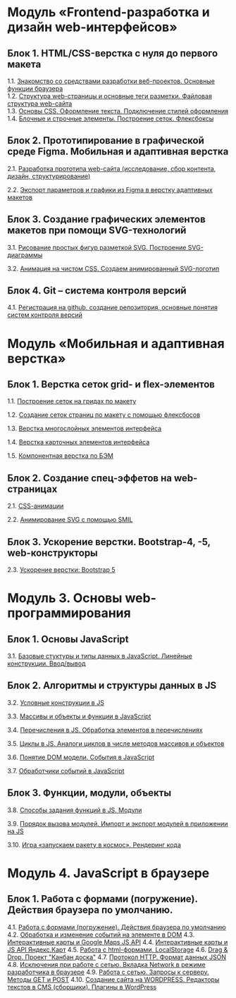 # Модуль «Frontend-разработка и дизайн web-интерфейсов»

## Блок 1. HTML/CSS-верстка с нуля до первого макета
1.1. [Знакомство со средствами разработки веб-проектов. Основные функции браузера](editors/)  
1.2. [Структура web-страницы и основные теги разметки. Файловая структура web-сайта](tags/)  
1.3. [Основы CSS. Оформление текста. Подключение стилей оформления](selectors/)  
1.4. [Блочные и строчные элементы. Построение сеток. Флексбоксы](flexbox/)  

## Блок 2. Прототипирование в графической среде Figma. Мобильная и адаптивная верстка
2.1. [Разработка прототипа web-сайта (исследование, сбор контента, дизайн, структурирование)](mudboardfigma/)

2.2. [Экспорт параметров и графики из Figma в верстку адаптивных макетов](project/)

## Блок 3. Создание графических элементов макетов при помощи SVG-технологий

3.1. [Рисование простых фигур разметкой SVG. Построение SVG-диаграммы](svg/)

3.2. [Анимация на чистом CSS. Создаем анимированный SVG-логотип](animation/)

## Блок 4. Git – система контроля версий
4.1. [Регистрация на github, создание репозитория, основные понятия систем контроля версий](https://htmlacademy.ru/blog/git)

# Модуль «Мобильная и адаптивная верстка»

## Блок 1. Верстка сеток grid- и flex-элементов
1.1. [Построение сеток на гридах по макету](gridLayout/)

1.2. [Создание сеток страниц по макету с помощью флексбосов](flexboxLayout/)

1.3. [Верстка многослойных элементов интерфейса](navigation/) 

1.4. [Верстка карточных элементов интерфейса ](cardItems/)

1.5. [Компонентная верстка по БЭМ](bem/)

## Блок 2. Создание спец-эффетов на web-страницах
2.1. [CSS-aнимации](animation/)

2.2. [Анимирование SVG с помощью SMIL](svg-animation/)
## Блок 3. Ускорение верстки. Bootstrap-4, -5, web-конструкторы
2.3. [Ускорение верстки: Bootstrap 5](bootstrap5/)

# Модуль 3. Основы web-программирования

## Блок 1. Основы JavaScript
3.1. [Базовые стуктуры и типы данных в JavaScript. Линейные конструкции. Ввод/вывод](JS-base/)

## Блок 2. Алгоритмы и структуры данных в JS
3.2. [Условные конструкции в JS](JS-base/)

3.3. [Массивы и объекты и функции в JavaScript](JS-base/)

3.4. [Перечисления в JS. Обработка элементов в перечислениях](JS-base/)

3.5. [Циклы в JS. Аналоги циклов в числе методов массивов и объектов](JS-base/)

3.6. [Понятие DOM модели. События в JavaScript](JS-base/)

3.7. [Обработчики событий в JavaScript](JS-base/)

## Блок 3. Функции, модули, объекты
3.8. [Способы задания функций в JS. Модули](JS-modules/)

3.9. [Порядок вызова модулей. Импорт и экспорт модулей в приложении на JS](JS-modules/)

3.10. [Игра «запускаем ракету в космос». Рендеринг кода](JS-modules/)

# Модуль 4. JavaScript в браузере

## Блок 1. Работа с формами (погружение). Действия браузера по умолчанию.
4.1. [Работа с формами (погружение). Действия браузера по умолчанию]()
4.2. [Обработка и изменение событий на элементе в DOM]()
4.3. [Интерактивные карты и Google Maps JS API]()
4.4. [Интерактивные карты и JS API Яндекс.Карт]()
4.5. [Работа с html-формами, LocalStorage]()
4.6. [Drag & Drop. Проект "Канбан доска"]()
4.7. [Протокол HTTP. Формат данных JSON]()
4.8. [Исключения при работе с сетью. Вкладка Network в режиме разработчика в браузере]()
4.9. [Работа с сетью. Запросы к серверу. Методы GET и POST]()
4.10. [Создание сайта на WORDPRESS. Редакторы текстов в CMS (сборщики). Плагины в WordPress]()

